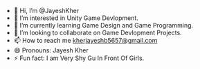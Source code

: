 - 👋 Hi, I’m @JayeshKher
- 👀 I’m interested in Unity Game Devlopment.
- 🌱 I’m currently learning Game Design and Game Programming.
- 💞️ I’m looking to collaborate on Game Devlopment Projects.
- 📫 How to reach me kherjayeshb5657@gmail.com
- 😄 Pronouns: Jayesh Kher
- ⚡ Fun fact: I am Very Shy Gu In Front Of Girls.

<!---
JayeshKher/JayeshKher is a ✨ special ✨ repository because its `README.md` (this file) appears on your GitHub profile.
You can click the Preview link to take a look at your changes.
--->

